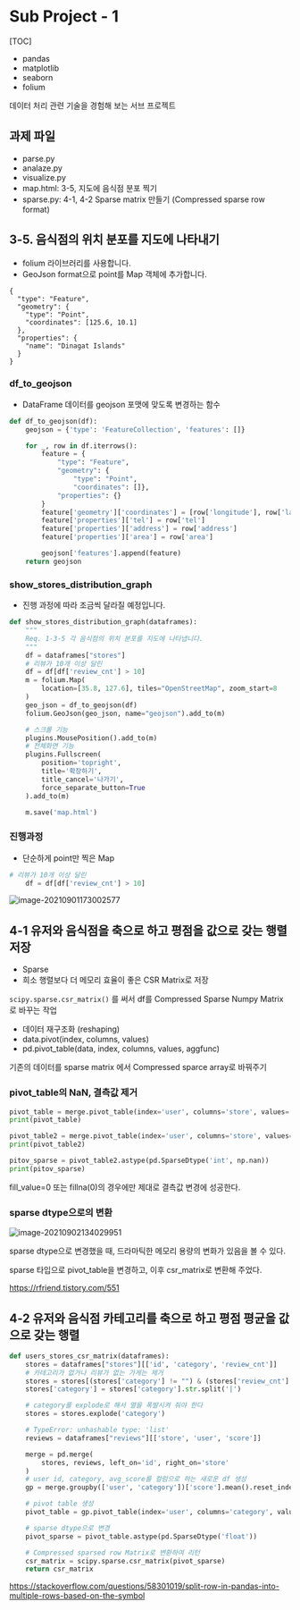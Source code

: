 # Sub Project - 1

[TOC]

- pandas
- matplotlib
- seaborn
- folium

데이터 처리 관련 기술을 경험해 보는 서브 프로젝트

## 과제 파일

- parse.py
- analaze.py
- visualize.py
- map.html: 3-5, 지도에 음식점 분포 찍기
- sparse.py: 4-1, 4-2 Sparse matrix 만들기 (Compressed sparse row format)

## 3-5. 음식점의 위치 분포를 지도에 나타내기

- folium 라이브러리를 사용합니다.
- GeoJson format으로 point를 Map 객체에 추가합니다.

```
{
  "type": "Feature",
  "geometry": {
    "type": "Point",
    "coordinates": [125.6, 10.1]
  },
  "properties": {
    "name": "Dinagat Islands"
  }
}
```

### df_to_geojson

- DataFrame 데이터를 geojson 포맷에 맞도록 변경하는 함수

```python
def df_to_geojson(df):
    geojson = {'type': 'FeatureCollection', 'features': []}

    for _, row in df.iterrows():
        feature = {
            "type": "Feature",
            "geometry": {
                "type": "Point",
                "coordinates": []},
            "properties": {}
        }
        feature['geometry']['coordinates'] = [row['longitude'], row['latitude']]
        feature['properties']['tel'] = row['tel']
        feature['properties']['address'] = row['address']
        feature['properties']['area'] = row['area']

        geojson['features'].append(feature)
    return geojson
```

### show_stores_distribution_graph

- 진행 과정에 따라 조금씩 달라질 예정입니다.

```python
def show_stores_distribution_graph(dataframes):
    """
    Req. 1-3-5 각 음식점의 위치 분포를 지도에 나타냅니다.
    """
    df = dataframes["stores"]
    # 리뷰가 10개 이상 달린
    df = df[df['review_cnt'] > 10]
    m = folium.Map(
        location=[35.8, 127.6], tiles="OpenStreetMap", zoom_start=8
    )
    geo_json = df_to_geojson(df)
    folium.GeoJson(geo_json, name="geojson").add_to(m)

    # 스크롤 기능
    plugins.MousePosition().add_to(m)
    # 전체화면 기능
    plugins.Fullscreen(
        position='topright',
        title='확장하기',
        title_cancel='나가기',
        force_separate_button=True
    ).add_to(m)

    m.save('map.html')
```

### 진행과정

- 단순하게 point만 찍은 Map

```python
# 리뷰가 10개 이상 달린
    df = df[df['review_cnt'] > 10]
```

![image-20210901173002577](README.assets/image-20210901173002577.png)

## 4-1 유저와 음식점을 축으로 하고 평점을 값으로 갖는 행렬 저장

- Sparse
- 희소 행렬보다 더 메모리 효율이 좋은 CSR Matrix로 저장

`scipy.sparse.csr_matrix()` 를 써서 df를 Compressed Sparse Numpy Matrix로 바꾸는 작업

- 데이터 재구조화 (reshaping)
- data.pivot(index, columns, values)
- pd.pivot_table(data, index, columns, values, aggfunc)

기존의 데이터를 sparse matrix 에서 Compressed sparce array로 바꿔주기

### pivot_table의 NaN, 결측값 제거

```python
pivot_table = merge.pivot_table(index='user', columns='store', values='score', aggfunc=np.mean, fill_value=0)
print(pivot_table)

pivot_table2 = merge.pivot_table(index='user', columns='store', values='score', aggfunc=np.mean)
print(pivot_table2)

pitov_sparse = pivot_table2.astype(pd.SparseDtype('int', np.nan))
print(pitov_sparse)
```

fill_value=0 또는 fillna(0)의 경우에만 제대로 결측값 변경에 성공한다.

### sparse dtype으로의 변환

![image-20210902134029951](README.assets/image-20210902134029951.png)

sparse dtype으로 변경했을 때, 드라마틱한 메모리 용량의 변화가 있음을 볼 수 있다.

sparse 타입으로 pivot_table을 변경하고, 이후 csr_matrix로 변환해 주었다.

https://rfriend.tistory.com/551

## 4-2 유저와 음식점 카테고리를 축으로 하고 평점 평균을 값으로 갖는 행렬

```python
def users_stores_csr_matrix(dataframes):
    stores = dataframes["stores"][['id', 'category', 'review_cnt']]
    # 카테고리가 없거나 리뷰가 없는 가게는 제거
    stores = stores[(stores['category'] != "") & (stores['review_cnt'] > 0)]
    stores['category'] = stores['category'].str.split('|')

    # category를 explode로 해서 열을 폭발시켜 줘야 한다
    stores = stores.explode('category')

    # TypeError: unhashable type: 'list'
    reviews = dataframes["reviews"][['store', 'user', 'score']]

    merge = pd.merge(
        stores, reviews, left_on='id', right_on='store'
    )
    # user id, category, avg_score를 컬럼으로 하는 새로운 df 생성
    gp = merge.groupby(['user', 'category'])['score'].mean().reset_index(name='avg_score')

    # pivot table 생성
    pivot_table = gp.pivot_table(index='user', columns='category', values='avg_score')

    # sparse dtype으로 변경
    pivot_sparse = pivot_table.astype(pd.SparseDtype('float'))

    # Compressed sparsed row Matrix로 변환하여 리턴
    csr_matrix = scipy.sparse.csr_matrix(pivot_sparse)
    return csr_matrix
```



https://stackoverflow.com/questions/58301019/split-row-in-pandas-into-multiple-rows-based-on-the-symbol
